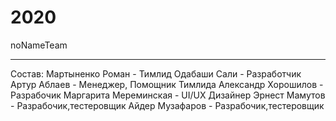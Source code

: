 # 2020
noNameTeam
_______________________

Состав:
Мартыненко Роман - Тимлид
Одабаши Сали - Разработчик
Артур Аблаев - Менеджер, Помощник Тимлида
Александр Хорошилов - Разрабочик
Маргарита Мереминская - UI/UX Дизайнер
Эрнест Мамутов - Разрабочик,тестеровщик
Айдер Музафаров - Разрабочик,тестеровщик